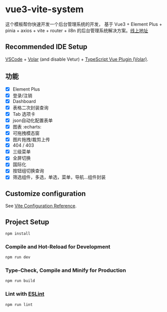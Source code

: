 # vue3-vite-system

这个模板帮你快速开发一个后台管理系统的开发，
基于 Vue3 + Element Plus + pinia + axios + vite + router + il8n 的后台管理系统解决方案。[线上地址](https://github.com/kitymore/vue3-vite)

## Recommended IDE Setup

[VSCode](https://code.visualstudio.com/) + [Volar](https://marketplace.visualstudio.com/items?itemName=johnsoncodehk.volar) (and disable Vetur) + [TypeScript Vue Plugin (Volar)](https://marketplace.visualstudio.com/items?itemName=johnsoncodehk.vscode-typescript-vue-plugin).

## 功能

-   [x] Element Plus
-   [x] 登录/注销
-   [x] Dashboard
-   [x] 表格二次封装查询
-   [x] Tab 选项卡
-   [x] json自动化配置表单
-   [x] 图表 :echarts:
-   [x] 可拖拽模态窗
-   [x] 图片拖拽/裁剪上传
-   [x] 404 / 403
-   [x] 三级菜单
-   [x] 全屏切换
-   [x] 国际化
-   [x] 按钮组切换查询
-   [x] 筛选组件，多选，单选，菜单，导航...组件封装
## Customize configuration

See [Vite Configuration Reference](https://vitejs.dev/config/).

## Project Setup

```sh
npm install
```

### Compile and Hot-Reload for Development

```sh
npm run dev
```

### Type-Check, Compile and Minify for Production

```sh
npm run build
```

### Lint with [ESLint](https://eslint.org/)

```sh
npm run lint
```
